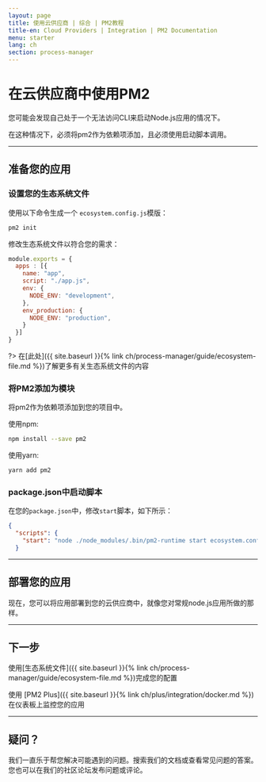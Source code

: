 ```yaml
---
layout: page
title: 使用云供应商 | 综合 | PM2教程
title-en: Cloud Providers | Integration | PM2 Documentation
menu: starter
lang: ch
section: process-manager
---
```


# 在云供应商中使用PM2

您可能会发现自己处于一个无法访问CLI来启动Node.js应用的情况下。

在这种情况下，必须将pm2作为依赖项添加，且必须使用启动脚本调用。

---

## 准备您的应用

### 设置您的生态系统文件

使用以下命令生成一个 `ecosystem.config.js`模版：

```bash
pm2 init
```

修改生态系统文件以符合您的需求：

```javascript
module.exports = {
  apps : [{
    name: "app",
    script: "./app.js",
    env: {
      NODE_ENV: "development",
    },
    env_production: {
      NODE_ENV: "production",
    }
  }]
}
```

?> 在[此处]({{ site.baseurl }}{% link ch/process-manager/guide/ecosystem-file.md %})了解更多有关生态系统文件的内容

### 将PM2添加为模块

将pm2作为依赖项添加到您的项目中。

使用npm:

```bash
npm install --save pm2
```

使用yarn:

```bash
yarn add pm2
```

### package.json中启动脚本

在您的`package.json`中，修改`start`脚本，如下所示：

```json
{
  "scripts": {
    "start": "node ./node_modules/.bin/pm2-runtime start ecosystem.config.js --env production"
  }
```

---

## 部署您的应用

现在，您可以将应用部署到您的云供应商中，就像您对常规node.js应用所做的那样。

---

## 下一步

使用[生态系统文件]({{ site.baseurl }}{% link ch/process-manager/guide/ecosystem-file.md %})完成您的配置

使用 [PM2 Plus]({{ site.baseurl }}{% link ch/plus/integration/docker.md %})在仪表板上监控您的应用

---

## 疑问？

我们一直乐于帮您解决可能遇到的问题。搜索我们的文档或查看常见问题的答案。您也可以在我们的社区论坛发布问题或评论。
